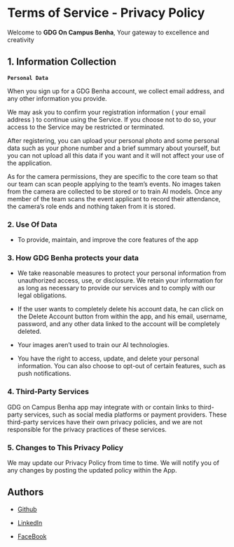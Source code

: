 
# Terms of Service - Privacy Policy

Welcome to **GDG On Campus Benha**, Your gateway to excellence and creativity

##  1. Information Collection

 **`Personal Data`**

When you sign up for a GDG Benha account, we collect email address, and any other information you provide.

We may ask you to confirm your registration information ( your email address ) to continue using the Service. If you choose not to do so, your access to the Service may be restricted or terminated.

After registering, you can upload your personal photo and some personal data such as your phone number and a brief summary about yourself, but you can not upload all this data if you want and it will not affect your use of the application.

As for the camera permissions, they are specific to the core team so that our team can scan people applying to the team’s events. No images taken from the camera are collected to be stored or to train AI models. Once any member of the team scans the event applicant to record their attendance, the camera’s role ends and nothing taken from it is stored.

### 2. Use Of Data

 - To provide, maintain, and improve the core features of the app


### 3. How GDG Benha protects your data

- We take reasonable measures to protect your personal information from unauthorized access, use, or disclosure. We retain your information for as long as necessary to provide our services and to comply with our legal obligations.

- If the user wants to completely delete his account data, he can click on the Delete Account button from within the app, and his email, username, password, and any other data linked to the account will be completely deleted.

- Your images aren’t used to train our AI technologies.

- You have the right to access, update, and delete your personal information. You can also choose to opt-out of certain features, such as push notifications.


### 4. Third-Party Services

GDG on Campus Benha app may integrate with or contain links to third-party services, such as social media platforms or payment providers. These third-party services have their own privacy policies, and we are not responsible for the privacy practices of these services.


### 5. Changes to This Privacy Policy

We may update our Privacy Policy from time to time. We will notify you of any changes by posting the updated policy within the App.

## Authors

- [Github](https://github.com/mohamedelbaiomy)

- [LinkedIn](https://www.linkedin.com/in/mohamed-elbaiomy262003/)

- [FaceBook](https://www.facebook.com/Original262003)


